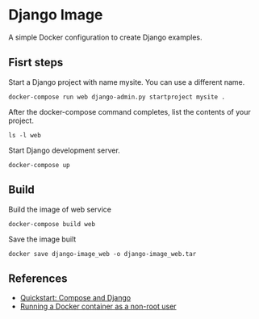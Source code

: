 # Django Image

A simple Docker configuration to create Django examples.

## Fisrt steps

Start a Django project with name mysite. You can use a different name.

```[bash]
docker-compose run web django-admin.py startproject mysite .
```

After the docker-compose command completes, list the contents of your project.

```[bash]
ls -l web
```

Start Django development server.

```[bash]
docker-compose up
```

## Build

Build the image of web service

```[bash]
docker-compose build web
```

Save the image built

```[bash]
docker save django-image_web -o django-image_web.tar
```

## References

- [Quickstart: Compose and Django](https://docs.docker.com/compose/django/)
- [Running a Docker container as a non-root user](https://medium.com/redbubble/running-a-docker-container-as-a-non-root-user-7d2e00f8ee15)
